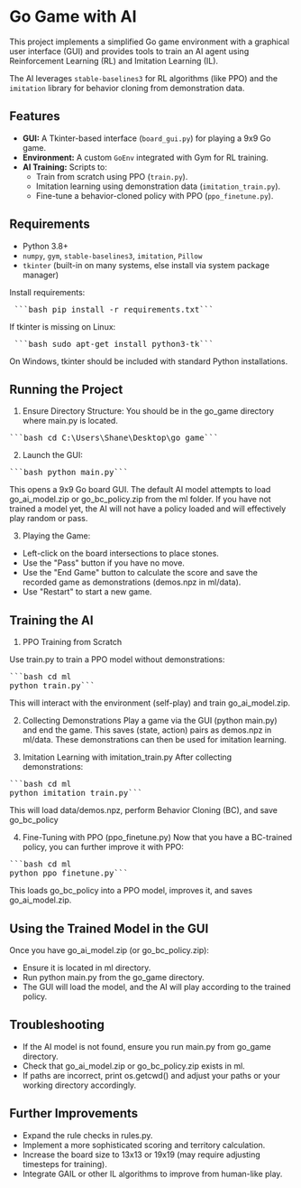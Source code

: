 # Go Game with AI

This project implements a simplified Go game environment with a graphical user interface (GUI) and provides tools to train an AI agent using Reinforcement Learning (RL) and Imitation Learning (IL). 

The AI leverages `stable-baselines3` for RL algorithms (like PPO) and the `imitation` library for behavior cloning from demonstration data.

## Features
- **GUI:** A Tkinter-based interface (`board_gui.py`) for playing a 9x9 Go game.
- **Environment:** A custom `GoEnv` integrated with Gym for RL training.
- **AI Training:** Scripts to:
  - Train from scratch using PPO (`train.py`).
  - Imitation learning using demonstration data (`imitation_train.py`).
  - Fine-tune a behavior-cloned policy with PPO (`ppo_finetune.py`).


## Requirements

- Python 3.8+
- `numpy`, `gym`, `stable-baselines3`, `imitation`, `Pillow`
- `tkinter` (built-in on many systems, else install via system package manager)

Install requirements:
<pre> ```bash pip install -r requirements.txt``` </pre>

If tkinter is missing on Linux:
<pre> ```bash sudo apt-get install python3-tk``` </pre>
On Windows, tkinter should be included with standard Python installations.

## Running the Project
1. Ensure Directory Structure:
You should be in the go_game directory where main.py is located.

<pre>```bash cd C:\Users\Shane\Desktop\go_game```</pre>

2. Launch the GUI:
<pre>```bash python main.py```</pre>

This opens a 9x9 Go board GUI. The default AI model attempts to load go_ai_model.zip or go_bc_policy.zip from the ml folder. If you have not trained a model yet, the AI will not have a policy loaded and will effectively play random or pass.

3. Playing the Game:

* Left-click on the board intersections to place stones.
* Use the "Pass" button if you have no move.
* Use the "End Game" button to calculate the score and save the recorded game as demonstrations (demos.npz in ml/data).
* Use "Restart" to start a new game.

## Training the AI
1. PPO Training from Scratch

Use train.py to train a PPO model without demonstrations:

<pre>```bash cd ml
python train.py```</pre>
This will interact with the environment (self-play) and train go_ai_model.zip.

2. Collecting Demonstrations
Play a game via the GUI (python main.py) and end the game. This saves (state, action) pairs as demos.npz in ml/data. These demonstrations can then be used for imitation learning.

3. Imitation Learning with imitation_train.py
After collecting demonstrations:

<pre>```bash cd ml
python imitation_train.py```</pre>

This will load data/demos.npz, perform Behavior Cloning (BC), and save go_bc_policy

4. Fine-Tuning with PPO (ppo_finetune.py)
Now that you have a BC-trained policy, you can further improve it with PPO:

<pre>```bash cd ml
python ppo_finetune.py```</pre>

This loads go_bc_policy into a PPO model, improves it, and saves go_ai_model.zip.

## Using the Trained Model in the GUI
Once you have go_ai_model.zip (or go_bc_policy.zip):

* Ensure it is located in ml directory.
* Run python main.py from the go_game directory.
* The GUI will load the model, and the AI will play according to the trained policy.


## Troubleshooting
* If the AI model is not found, ensure you run main.py from go_game directory.
* Check that go_ai_model.zip or go_bc_policy.zip exists in ml.
* If paths are incorrect, print os.getcwd() and adjust your paths or your working directory accordingly.

## Further Improvements
* Expand the rule checks in rules.py.
* Implement a more sophisticated scoring and territory calculation.
* Increase the board size to 13x13 or 19x19 (may require adjusting timesteps for training).
* Integrate GAIL or other IL algorithms to improve from human-like play.